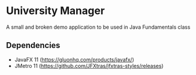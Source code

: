 # University Manager
A small and broken demo application to be used in Java Fundamentals class

## Dependencies
- JavaFX 11 (https://gluonhq.com/products/javafx/)
- JMetro 11 (https://github.com/JFXtras/jfxtras-styles/releases)

